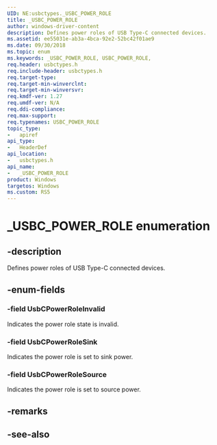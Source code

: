 ```yaml
---
UID: NE:usbctypes._USBC_POWER_ROLE
title: _USBC_POWER_ROLE
author: windows-driver-content
description: Defines power roles of USB Type-C connected devices.
ms.assetid: ee55031e-ab3a-4bca-92e2-52bc42f01ae9
ms.date: 09/30/2018
ms.topic: enum
ms.keywords: _USBC_POWER_ROLE, USBC_POWER_ROLE, 
req.header: usbctypes.h
req.include-header: usbctypes.h
req.target-type:
req.target-min-winverclnt:
req.target-min-winversvr:
req.kmdf-ver: 1.27
req.umdf-ver: N/A
req.ddi-compliance:
req.max-support:
req.typenames: USBC_POWER_ROLE
topic_type: 
-	apiref
api_type: 
-	HeaderDef
api_location: 
-	usbctypes.h
api_name: 
-	_USBC_POWER_ROLE
product: Windows
targetos: Windows
ms.custom: RS5
---
```


# _USBC_POWER_ROLE enumeration

## -description
Defines power roles of USB Type-C connected devices.


## -enum-fields

### -field UsbCPowerRoleInvalid 
Indicates the power role state is invalid.

### -field UsbCPowerRoleSink 
Indicates the power role is set to sink power.

### -field UsbCPowerRoleSource 
Indicates the power role is set to source power.

## -remarks

## -see-also
